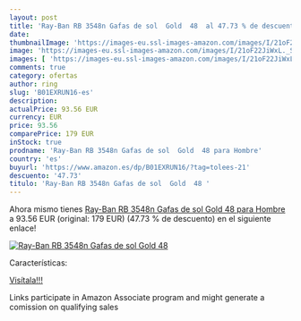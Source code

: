 ```yaml
---
layout: post
title: 'Ray-Ban RB 3548n Gafas de sol  Gold  48  al 47.73 % de descuento'
date: 
thumbnailImage: 'https://images-eu.ssl-images-amazon.com/images/I/21oF22JiWxL._SL200_.jpg'
image: 'https://images-eu.ssl-images-amazon.com/images/I/21oF22JiWxL._SL200_.jpg'
images: [ 'https://images-eu.ssl-images-amazon.com/images/I/21oF22JiWxL._SL200_.jpg' ]
comments: true
category: ofertas
author: ring
slug: 'B01EXRUN16-es'
description:
actualPrice: 93.56 EUR
currency: EUR
price: 93.56
comparePrice: 179 EUR
inStock: true
prodname: 'Ray-Ban RB 3548n Gafas de sol  Gold  48 para Hombre'
country: 'es'
buyurl: 'https://www.amazon.es/dp/B01EXRUN16/?tag=tolees-21'
descuento: '47.73'
titulo: 'Ray-Ban RB 3548n Gafas de sol  Gold  48 '
---
```


Ahora mismo tienes [Ray-Ban RB 3548n Gafas de sol  Gold  48 para Hombre](https://www.amazon.es/dp/B01EXRUN16/?tag=tolees-21) a 93.56 EUR (original: 179 EUR) (47.73 %  de descuento) en el siguiente enlace!

[![Ray-Ban RB 3548n Gafas de sol  Gold  48 ](https://images-eu.ssl-images-amazon.com/images/I/21oF22JiWxL._SL200_.jpg)](https://www.amazon.es/dp/B01EXRUN16/?tag=tolees-21)

Características:


[Visítala!!!](https://www.amazon.es/dp/B01EXRUN16/?tag=tolees-21)

Links participate in Amazon Associate program and might generate a comission on qualifying sales
